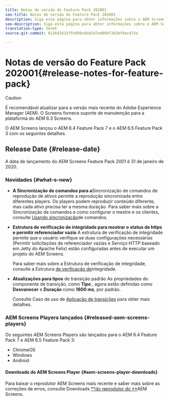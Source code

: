 ```yaml
---
title: Notas de versão do Feature Pack 202001
seo-title: Notas de versão do Feature Pack 202001
description: Siga esta página para obter informações sobre o AEM Screens Feature Pack 2001 lançado em 31 de janeiro de 2020.
seo-description: Siga esta página para obter informações sobre o AEM Screens Feature Pack 2001 lançado em 31 de janeiro de 2020.
translation-type: tm+mt
source-git-commit: 0136d1615f59d99c6bb5dfed09df363bf8ec475e

---
```



# Notas de versão do Feature Pack 202001{#release-notes-for-feature-pack}

>[!CAUTION]
>
>É recomendável atualizar para a versão mais recente do Adobe Experience Manager (AEM). O Screens fornece suporte de manutenção para a plataforma do AEM 6.3 Screens.

O AEM Screens lançou o AEM 6.4 Feature Pack 7 e o AEM 6.5 Feature Pack 3 com os seguintes detalhes.

## Release Date {#release-date}

A data de lançamento do AEM Screens Feature Pack 2001 é 31 de janeiro de 2020.

### Novidades {#what-s-new}

* **A Sincronização de comandos para a**Sincronização de comandos de reprodução de ativos permite a reprodução sincronizada entre diferentes players. Os players podem reproduzir conteúdo diferente, mas cada ativo precisa ter a mesma duração.
Para saber mais sobre a Sincronização de comandos e como configurar o mestre e os clientes, consulte [Usando sincronização](using-command-sync.md)de comandos.

* **Estrutura de verificação de integridade para mostrar o status de https e permitir referenciador vazio** A estrutura de verificação de integridade permite que o usuário verifique se duas configurações necessárias (Permitir solicitações de referenciador vazias e Serviço HTTP baseado em Jetty do Apache Felix) estão configuradas antes de executar um projeto do AEM Screens.

   Para saber mais sobre a Estrutura de verificação de integridade, consulte a Estrutura [de verificação de](/help/user-guide/configuring-screens-introduction.md#health-check-framework)integridade.

* **Atualizações para tipos** de transição padrão As propriedades do componente de transição, como **Tipo** , agora estão definidas como **Desvanecer** e **Duração** como **1600 ms**, por padrão.

   Consulte Caso de uso de [Aplicação de transições](/help/user-guide/applying-transitions.md) para obter mais detalhes.


### AEM Screens Players lançados {#released-aem-screens-players}

Os seguintes AEM Screens Players são lançados para o AEM 6.4 Feature Pack 7 e AEM 6.5 Feature Pack 3:

* ChromeOS
* Windows
* Android

#### Downloads do AEM Screens Player {#aem-screens-player-downloads}

Para baixar o reprodutor AEM Screens mais recente e saber mais sobre as correções de erros, consulte Downloads [**do reprodutor do **](https://download.macromedia.com/screens/)AEM Screens.
